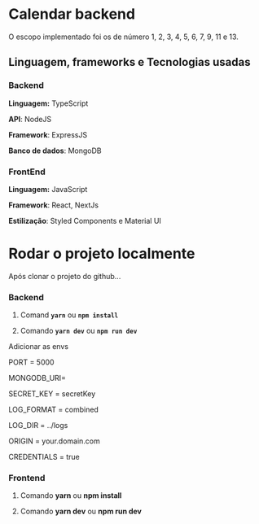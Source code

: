 # Calendar backend

O escopo implementado foi os de número 1, 2, 3, 4, 5, 6, 7, 9, 11 e 13.

## Linguagem, frameworks e Tecnologias usadas

### Backend

**Linguagem:** TypeScript

**API**: NodeJS

**Framework**: ExpressJS

**Banco de dados**: MongoDB

### FrontEnd

**Linguagem:** JavaScript

**Framework**: React, NextJs

**Estilização**: Styled Components e Material UI

# Rodar o projeto localmente

Após clonar o projeto do github...

### Backend

1. Comand **`yarn`** ou **`npm install`**

2. Comando **`yarn dev`** ou **`npm run dev`**

Adicionar as envs

PORT = 5000

MONGODB_URI=

SECRET_KEY = secretKey

LOG_FORMAT = combined

LOG_DIR = ../logs

ORIGIN = your.domain.com

CREDENTIALS = true

### Frontend

1. Comando **yarn** ou **npm install**

2. Comando **yarn dev** ou **npm run dev**
